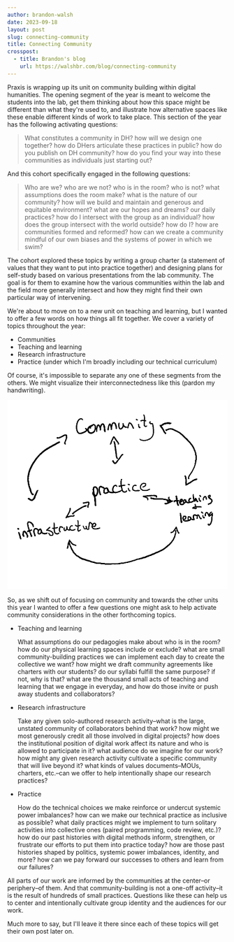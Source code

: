 ```yaml
---
author: brandon-walsh
date: 2023-09-18
layout: post
slug: connecting-community
title: Connecting Community
crosspost:
  - title: Brandon's blog
    url: https://walshbr.com/blog/connecting-community
---
```

Praxis is wrapping up its unit on community building within digital humanities. The opening segment of the year is meant to welcome the students into the lab, get them thinking about how this space might be different than what they're used to, and illustrate how alternative spaces like these enable different kinds of work to take place. This section of the year has the following activating questions:

> What constitutes a community in DH? how will we design one together? how do DHers articulate these practices in public? how do you publish on DH community? how do you find your way into these communities as individuals just starting out? 

And this cohort specifically engaged in the following questions: 

> Who are we? who are we not? who is in the room? who is not? what assumptions does the room make? what is the nature of our community? how will we build and maintain and generous and equitable environment? what are our hopes and dreams? our daily practices? how do I intersect with the group as an individual? how does the group intersect with the world outside? how do I? how are communities formed and reformed? how can we create a community mindful of our own biases and the systems of power in which we swim?

The cohort explored these topics by writing a group charter (a statement of values that they want to put into practice together) and designing plans for self-study based on various presentations from the lab community. The goal is for them to examine how the various communities within the lab and the field more generally intersect and how they might find their own particular way of intervening. 

We're about to move on to a new unit on teaching and learning, but I wanted to offer a few words on how things all fit together. We cover a variety of topics throughout the year:

* Communities
* Teaching and learning
* Research infrastructure
* Practice (under which I'm broadly including our technical curriculum)

Of course, it's impossible to separate any one of these segments from the others. We might visualize their interconnectedness like this (pardon my handwriting).

![diagram showing the topics communities, teaching and learning, infrastructure in a triangle, with practice in the middle of it. Arrows shows how all of the topics are interconnected.](/assets/post-media/connecting-community/diagram.png)

So, as we shift out of focusing on community and towards the other units this year I wanted to offer a few questions one might ask to help activate community considerations in the other forthcoming topics.

* Teaching and learning

  What assumptions do our pedagogies make about who is in the room? how do our physical learning spaces include or exclude? what are small community-building practices we can implement each day to create the collective we want? how might we draft community agreements like charters with our students? do our syllabi fulfill the same purpose? if not, why is that? what are the thousand small acts of teaching and learning that we engage in everyday, and how do those invite or push away students and collaborators?

* Research infrastructure

  Take any given solo-authored research activity–what is the large, unstated community of collaborators behind that work? how might we most generously credit all those involved in digital projects? how does the institutional position of digital work affect its nature and who is allowed to participate in it? what audience do we imagine for our work? how might any given research activity cultivate a specific community that will live beyond it? what kinds of values documents–MOUs, charters, etc.–can we offer to help intentionally shape our research practices?

* Practice 

  How do the technical choices we make reinforce or undercut systemic power imbalances? how can we make our technical practice as inclusive as possible? what daily practices might we implement to turn solitary activities into collective ones (paired programming, code review, etc.)? how do our past histories with digital methods inform, strengthen, or frustrate our efforts to put them into practice today? how are those past histories shaped by politics, systemic power imbalances, identity, and more? how can we pay forward our successes to others and learn from our failures?

All parts of our work are informed by the communities at the center–or periphery–of them. And that community-building is not a one-off activity–it is the result of hundreds of small practices. Questions like these can help us to center and intentionally cultivate group identity and the audiences for our work. 

Much more to say, but I'll leave it there since each of these topics will get their own post later on.